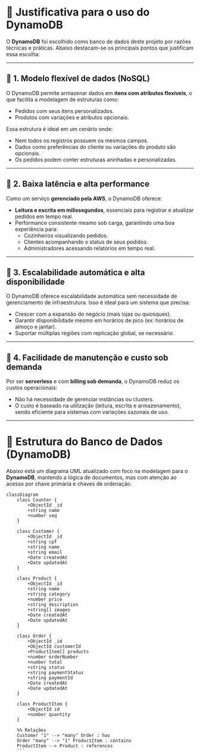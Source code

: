 # 🧾 Justificativa para o uso do DynamoDB

O **DynamoDB** foi escolhido como banco de dados deste projeto por razões técnicas e práticas. Abaixo destacam-se os principais pontos que justificam essa escolha:

---

## 📌 1. Modelo flexível de dados (NoSQL)

O DynamoDB permite armazenar dados em **itens com atributos flexíveis**, o que facilita a modelagem de estruturas como:
- Pedidos com seus itens personalizados.
- Produtos com variações e atributos opcionais.

Essa estrutura é ideal em um cenário onde:
- Nem todos os registros possuem os mesmos campos.
- Dados como preferências do cliente ou variações do produto são opcionais.
- Os pedidos podem conter estruturas aninhadas e personalizadas.

---

## 📌 2. Baixa latência e alta performance

Como um serviço **gerenciado pela AWS**, o DynamoDB oferece:
- **Leitura e escrita em milissegundos**, essenciais para registrar e atualizar pedidos em tempo real.
- Performance consistente mesmo sob carga, garantindo uma boa experiência para:
  - Cozinheiros visualizando pedidos.
  - Clientes acompanhando o status de seus pedidos.
  - Administradores acessando relatórios em tempo real.

---

## 📌 3. Escalabilidade automática e alta disponibilidade

O DynamoDB oferece escalabilidade automática sem necessidade de gerenciamento de infraestrutura. Isso é ideal para um sistema que precisa:
- Crescer com a expansão do negócio (mais lojas ou quiosques).
- Garantir disponibilidade mesmo em horários de pico (ex: horários de almoço e jantar).
- Suportar múltiplas regiões com replicação global, se necessário.

---

## 📌 4. Facilidade de manutenção e custo sob demanda

Por ser **serverless** e com **billing sob demanda**, o DynamoDB reduz os custos operacionais:
- Não há necessidade de gerenciar instâncias ou clusters.
- O custo é baseado na utilização (leitura, escrita e armazenamento), sendo eficiente para sistemas com variações sazonais de uso.

---

# 📘 Estrutura do Banco de Dados (DynamoDB)

Abaixo está um diagrama UML atualizado com foco na modelagem para o **DynamoDB**, mantendo a lógica de documentos, mas com atenção ao acesso por chave primária e chaves de ordenação.

```mermaid
classDiagram
    class Counter {
        +ObjectId _id
        +string name
        +number seq
    }

    class Customer {
        +ObjectId _id
        +string cpf
        +string name
        +string email
        +Date createdAt
        +Date updatedAt
    }

    class Product {
        +ObjectId _id
        +string name
        +string category
        +number price
        +string description
        +string[] images
        +Date createdAt
        +Date updatedAt
    }

    class Order {
        +ObjectId _id
        +ObjectId customerId
        +ProductItem[] products
        +number orderNumber
        +number total
        +string status
        +string paymentStatus
        +string paymentId
        +Date createdAt
        +Date updatedAt
    }

    class ProductItem {
        +ObjectId id
        +number quantity
    }

    %% Relações
    Customer "1" --> "many" Order : has
    Order "many" --> "1" ProductItem : contains
    ProductItem --> Product : references
    ```
